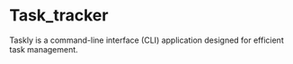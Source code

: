 # Task_tracker
Taskly is a command-line interface (CLI) application designed for efficient task management.
